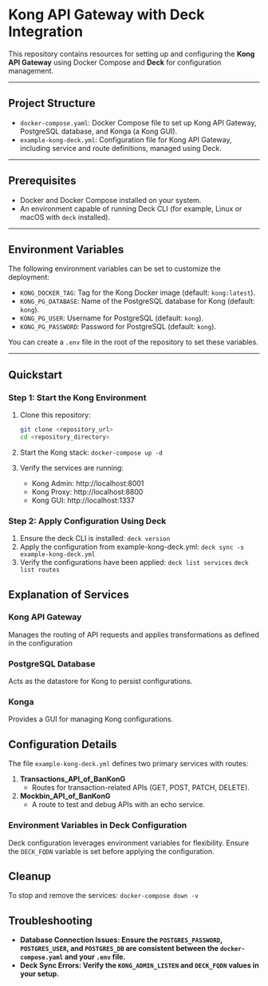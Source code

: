 # Kong API Gateway with Deck Integration

This repository contains resources for setting up and configuring the **Kong API Gateway** using Docker Compose and **Deck** for configuration management.

---

## Project Structure

- `docker-compose.yaml`: Docker Compose file to set up Kong API Gateway, PostgreSQL database, and Konga (a Kong GUI).
- `example-kong-deck.yml`: Configuration file for Kong API Gateway, including service and route definitions, managed using Deck.

---

## Prerequisites

- Docker and Docker Compose installed on your system.
- An environment capable of running Deck CLI (for example, Linux or macOS with `deck` installed).

---

## Environment Variables

The following environment variables can be set to customize the deployment:

- `KONG_DOCKER_TAG`: Tag for the Kong Docker image (default: `kong:latest`).
- `KONG_PG_DATABASE`: Name of the PostgreSQL database for Kong (default: `kong`).
- `KONG_PG_USER`: Username for PostgreSQL (default: `kong`).
- `KONG_PG_PASSWORD`: Password for PostgreSQL (default: `kong`).

You can create a `.env` file in the root of the repository to set these variables.

---

## Quickstart

### Step 1: Start the Kong Environment

1. Clone this repository:
   ```bash
   git clone <repository_url>
   cd <repository_directory>

2. Start the Kong stack:
`docker-compose up -d`

3. Verify the services are running:
   - Kong Admin: http://localhost:8001
   - Kong Proxy: http://localhost:8800
   - Kong GUI: http://localhost:1337
  
### Step 2: Apply Configuration Using Deck
1. Ensure the deck CLI is installed:
   `deck version`
2. Apply the configuration from example-kong-deck.yml:
   `deck sync -s example-kong-deck.yml`
3. Verify the configurations have been applied:
   `deck list services`
   `deck list routes`
## Explanation of Services 

### Kong API Gateway
Manages the routing of API requests and applies transformations as defined in the configuration

### PostgreSQL Database
Acts as the datastore for Kong to persist configurations.

### Konga
Provides a GUI for managing Kong configurations.


## Configuration Details
The file `example-kong-deck.yml` defines two primary services with routes:
1. **Transactions_API_of_BanKonG**
   - Routes for transaction-related APIs (GET, POST, PATCH, DELETE).
2. **Mockbin_API_of_BanKonG**
   - A route to test and debug APIs with an echo service.

### Environment Variables in Deck Configuration
Deck configuration leverages environment variables for flexibility. Ensure the `DECK_FQDN` variable is set before applying the configuration.

## Cleanup
To stop and remove the services:
`docker-compose down -v`

## Troubleshooting
- **Database Connection Issues: Ensure the `POSTGRES_PASSWORD`, `POSTGRES_USER`, and `POSTGRES_DB` are consistent between the `docker-compose.yaml` and your `.env` file.**
- **Deck Sync Errors: Verify the `KONG_ADMIN_LISTEN` and `DECK_FQDN` values in your setup.**
